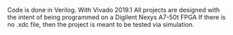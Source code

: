 Code is done in Verilog. With Vivado 2019.1
All projects are designed with the intent of being programmed on a Digilent Nexys A7-50t FPGA
If there is no .xdc file, then the project is meant to be tested via simulation.
